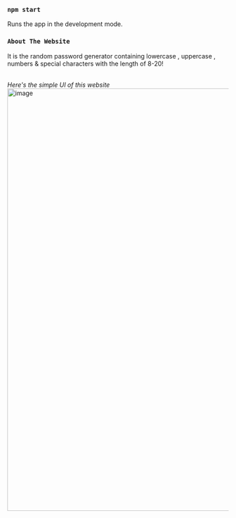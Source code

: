 ### `npm start`
Runs the app in the development mode.

### `About The Website`
It is the random password generator containing lowercase , uppercase , numbers & special characters with the length of 8-20!

<br> <i>Here's the simple UI of this website</i>
 <img width="959" alt="image" src="https://github.com/user-attachments/assets/0e0c5af0-7bfc-4dfd-9192-1cc170e23aeb">

